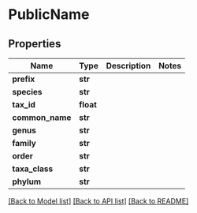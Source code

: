 # PublicName

## Properties
Name | Type | Description | Notes
------------ | ------------- | ------------- | -------------
**prefix** | **str** |  | 
**species** | **str** |  | 
**tax_id** | **float** |  | 
**common_name** | **str** |  | 
**genus** | **str** |  | 
**family** | **str** |  | 
**order** | **str** |  | 
**taxa_class** | **str** |  | 
**phylum** | **str** |  | 

[[Back to Model list]](../README.md#documentation-for-models) [[Back to API list]](../README.md#documentation-for-api-endpoints) [[Back to README]](../README.md)

